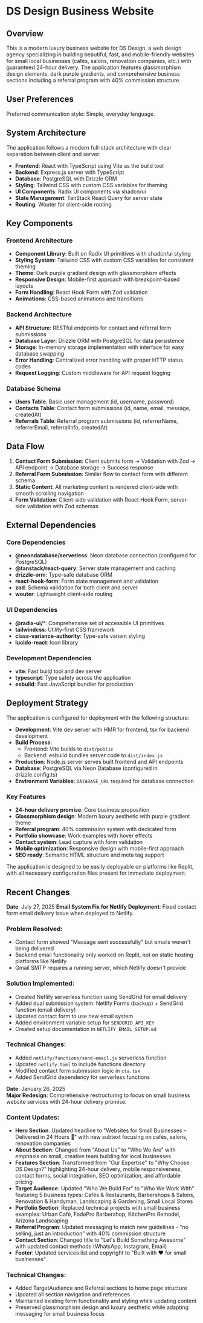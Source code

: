 # DS Design Business Website

## Overview

This is a modern luxury business website for DS Design, a web design agency specializing in building beautiful, fast, and mobile-friendly websites for small local businesses (cafés, salons, renovation companies, etc.) with guaranteed 24-hour delivery. The application features glassmorphism design elements, dark purple gradients, and comprehensive business sections including a referral program with 40% commission structure.

## User Preferences

Preferred communication style: Simple, everyday language.

## System Architecture

The application follows a modern full-stack architecture with clear separation between client and server:

- **Frontend**: React with TypeScript using Vite as the build tool
- **Backend**: Express.js server with TypeScript
- **Database**: PostgreSQL with Drizzle ORM
- **Styling**: Tailwind CSS with custom CSS variables for theming
- **UI Components**: Radix UI components via shadcn/ui
- **State Management**: TanStack React Query for server state
- **Routing**: Wouter for client-side routing

## Key Components

### Frontend Architecture
- **Component Library**: Built on Radix UI primitives with shadcn/ui styling
- **Styling System**: Tailwind CSS with custom CSS variables for consistent theming
- **Theme**: Dark purple gradient design with glassmorphism effects
- **Responsive Design**: Mobile-first approach with breakpoint-based layouts
- **Form Handling**: React Hook Form with Zod validation
- **Animations**: CSS-based animations and transitions

### Backend Architecture
- **API Structure**: RESTful endpoints for contact and referral form submissions
- **Database Layer**: Drizzle ORM with PostgreSQL for data persistence
- **Storage**: In-memory storage implementation with interface for easy database swapping
- **Error Handling**: Centralized error handling with proper HTTP status codes
- **Request Logging**: Custom middleware for API request logging

### Database Schema
- **Users Table**: Basic user management (id, username, password)
- **Contacts Table**: Contact form submissions (id, name, email, message, createdAt)
- **Referrals Table**: Referral program submissions (id, referrerName, referrerEmail, referralInfo, createdAt)

## Data Flow

1. **Contact Form Submission**: Client submits form → Validation with Zod → API endpoint → Database storage → Success response
2. **Referral Form Submission**: Similar flow to contact form with different schema
3. **Static Content**: All marketing content is rendered client-side with smooth scrolling navigation
4. **Form Validation**: Client-side validation with React Hook Form, server-side validation with Zod schemas

## External Dependencies

### Core Dependencies
- **@neondatabase/serverless**: Neon database connection (configured for PostgreSQL)
- **@tanstack/react-query**: Server state management and caching
- **drizzle-orm**: Type-safe database ORM
- **react-hook-form**: Form state management and validation
- **zod**: Schema validation for both client and server
- **wouter**: Lightweight client-side routing

### UI Dependencies
- **@radix-ui/***: Comprehensive set of accessible UI primitives
- **tailwindcss**: Utility-first CSS framework
- **class-variance-authority**: Type-safe variant styling
- **lucide-react**: Icon library

### Development Dependencies
- **vite**: Fast build tool and dev server
- **typescript**: Type safety across the application
- **esbuild**: Fast JavaScript bundler for production

## Deployment Strategy

The application is configured for deployment with the following structure:

- **Development**: Vite dev server with HMR for frontend, tsx for backend development
- **Build Process**: 
  - Frontend: Vite builds to `dist/public`
  - Backend: esbuild bundles server code to `dist/index.js`
- **Production**: Node.js server serves built frontend and API endpoints
- **Database**: PostgreSQL via Neon Database (configured in drizzle.config.ts)
- **Environment Variables**: `DATABASE_URL` required for database connection

### Key Features
- **24-hour delivery promise**: Core business proposition
- **Glassmorphism design**: Modern luxury aesthetic with purple gradient theme
- **Referral program**: 40% commission system with dedicated form
- **Portfolio showcase**: Work examples with hover effects
- **Contact system**: Lead capture with form validation
- **Mobile optimization**: Responsive design with mobile-first approach
- **SEO ready**: Semantic HTML structure and meta tag support

The application is designed to be easily deployable on platforms like Replit, with all necessary configuration files present for immediate deployment.

## Recent Changes

**Date**: July 27, 2025
**Email System Fix for Netlify Deployment**: Fixed contact form email delivery issue when deployed to Netlify.

### Problem Resolved:
- Contact form showed "Message sent successfully" but emails weren't being delivered
- Backend email functionality only worked on Replit, not on static hosting platforms like Netlify
- Gmail SMTP requires a running server, which Netlify doesn't provide

### Solution Implemented:
- Created Netlify serverless function using SendGrid for email delivery
- Added dual submission system: Netlify Forms (backup) + SendGrid function (email delivery)  
- Updated contact form to use new email system
- Added environment variable setup for `SENDGRID_API_KEY`
- Created setup documentation in `NETLIFY_EMAIL_SETUP.md`

### Technical Changes:
- Added `netlify/functions/send-email.js` serverless function
- Updated `netlify.toml` to include functions directory
- Modified contact form submission logic in `cta.tsx`
- Added SendGrid dependency for serverless functions

**Date**: January 26, 2025  
**Major Redesign**: Comprehensive restructuring to focus on small business website services with 24-hour delivery promise.

### Content Updates:
- **Hero Section**: Updated headline to "Websites for Small Businesses – Delivered in 24 Hours 🚀" with new subtext focusing on cafés, salons, renovation companies
- **About Section**: Changed from "About Us" to "Who We Are" with emphasis on small, creative team building for local businesses  
- **Features Section**: Transformed from "Our Expertise" to "Why Choose DS Design?" highlighting 24-hour delivery, mobile responsiveness, contact forms, social integration, SEO optimization, and affordable pricing
- **Target Audience**: Updated "Who We Build For" to "Who We Work With" featuring 5 business types: Cafés & Restaurants, Barbershops & Salons, Renovation & Handyman, Landscaping & Gardening, Small Local Stores
- **Portfolio Section**: Replaced technical projects with small business examples: Urban Café, FadePro Barbershop, KitchenPro Remodel, Arizona Landscaping
- **Referral Program**: Updated messaging to match new guidelines - "no selling, just an introduction" with 40% commission structure
- **Contact Section**: Changed title to "Let's Build Something Awesome" with updated contact methods (WhatsApp, Instagram, Email)
- **Footer**: Updated services list and copyright to "Built with ❤️ for small businesses"

### Technical Changes:
- Added TargetAudience and Referral sections to home page structure
- Updated all section navigation and references
- Maintained existing form functionality and styling while updating content
- Preserved glassmorphism design and luxury aesthetic while adapting messaging for small business focus